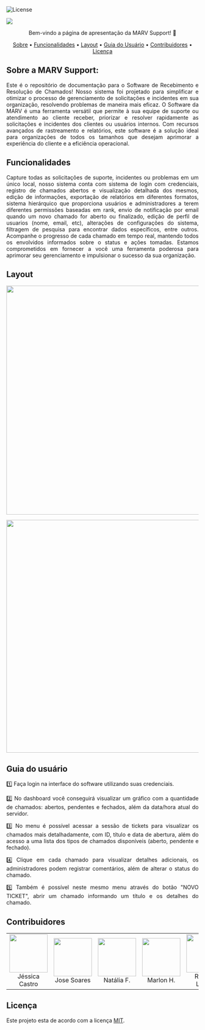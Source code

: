 <img alt="License" src="https://img.shields.io/badge/license-MIT-brightgreen">  

<img src="https://github.com/MARVSupport/Perfil/assets/114708609/c03f23ff-3de4-496e-ab69-3f3b661cb51f" > </p>


 <p align="center"> 
 Bem-vindo a página de apresentação da MARV Support! 👋 <p/>

 <p align="center">
 <a href="#sobre-a-marv-support">Sobre</a> •
 <a href="#funcionalidades">Funcionalidades</a> •
 <a href="#layout">Layout</a> •
 <a href="#guia-do-usuário">Guia do Usuário</a> •
 <a href="#contribuidores">Contribuidores</a> • 
 <a href="#licença">Licença</a>
</p>

## Sobre a MARV Support: 
<p align="justify">
Este é o repositório de documentação para o Software de Recebimento e Resolução de Chamados! Nosso sistema foi projetado para simplificar e otimizar o processo de gerenciamento de solicitações e incidentes em sua organização, resolvendo problemas de maneira mais eficaz.  O Software da MARV  é uma ferramenta versátil que permite à sua equipe de suporte ou atendimento ao cliente receber, priorizar e resolver rapidamente as solicitações e incidentes dos clientes ou usuários internos. Com recursos avançados de rastreamento e relatórios, este software é a solução ideal para organizações de todos os tamanhos que desejam aprimorar a experiência do cliente e a eficiência operacional. </p>


## Funcionalidades
<p align="justify">Capture todas as solicitações de suporte, incidentes ou problemas em um único local, nosso sistema conta com sistema de login com credenciais, registro de chamados abertos e visualização detalhada dos mesmos, edição de informações, exportação de relatórios em diferentes formatos, sistema hierárquico que proporciona usuários e administradores a terem diferentes permissões baseadas em rank, envio de notificação por email quando um novo chamado for aberto ou finalizado, edição de perfil de usuarios (nome, email, etc), alterações de configurações do sistema, filtragem de pesquisa para encontrar dados específicos, entre outros. 
Acompanhe o progresso de cada chamado em tempo real, mantendo todos os envolvidos informados sobre o status e ações tomadas.
Estamos comprometidos em fornecer a você uma ferramenta poderosa para aprimorar seu gerenciamento e impulsionar o sucesso da sua organização. </p>



## Layout

<p align="center"> <img  src="https://github.com/MARVSupport/Perfil/assets/114708609/1e806781-eb82-44f7-8901-30d2491427f7"  width="600px;"> </p>
<p align="center"> <img src="https://github.com/MARVSupport/Perfil/assets/114708609/a76a143b-e1fb-4944-b55f-7de05d22d9ed" width="610">

 
## Guia do usuário
<p align="justify">1️⃣ Faça login na interface do software utilizando suas credenciais.</p>
<p align="justify">2️⃣ No dashboard você conseguirá visualizar um gráfico com a quantidade de chamados: abertos, pendentes e fechados, além da data/hora atual do servidor.</p>
<p align="justify">3️⃣ No menu é possível acessar a sessão de tickets para visualizar os chamados mais detalhadamente, com ID, título e data de abertura, além do acesso a uma lista dos tipos de chamados disponíveis (aberto, pendente e fechado).<p/>
<p align="justify">4️⃣ Clique em cada chamado para visualizar detalhes adicionais, os administradores podem registrar comentários, além de alterar o status do chamado.</p>
<p align="justify">5️⃣ Também é possível neste mesmo menu através do botão "NOVO TICKET", abrir um chamado informando um título e os detalhes do chamado.</p>



## Contribuidores

<table>
 <tr> 
    <td align="center"> <img  src="https://github.com/MARVSupport/Perfil/assets/114708609/b1e3ff0d-09fd-431b-a939-2ba0d85796cf" width=100px> <br/> Jéssica Castro </td>
    <td align="center"> <img  src="https://github.com/MARVSupport/Perfil/assets/114708609/1202f1ae-d088-4dc8-8ed4-e248f4caf831" width=100px> <br/> Jose Soares </td>
    <td align="center"> <img  src="https://github.com/MARVSupport/Perfil/assets/114708609/b88d7774-7503-47d9-948e-91caabde01f6" width=100px> <br/> Natália F. </td>
    <td align="center"> <img  src="https://github.com/MARVSupport/Perfil/assets/114708609/d67a297e-8a1c-477d-b362-9a8f66582743" width=100px> <br/> Marlon H. </td>
    <td align="center"> <img  src="https://github.com/MARVSupport/Perfil/assets/114708609/38d26713-0fd1-4402-a8d8-4e2aeb1a41ad" width=100px> <br/> Rebeca Louise </td>
    <td align="center"> <img  src="https://github.com/MARVSupport/Perfil/assets/114708609/bb8c7630-56b9-4543-a159-d45c2f4c6617" width=100px> <br/> Taise Ferreira </td>
    <td align="center"> <img  src="https://github.com/MARVSupport/Perfil/assets/114708609/ed65b2ca-1cd4-4d2b-90ad-02a900dc26b1" width=100px> <br/> Victor Silva </td>
    </tr>
</table>   

## Licença
Este projeto esta de acordo com a licença [MIT](./LICENSE).
